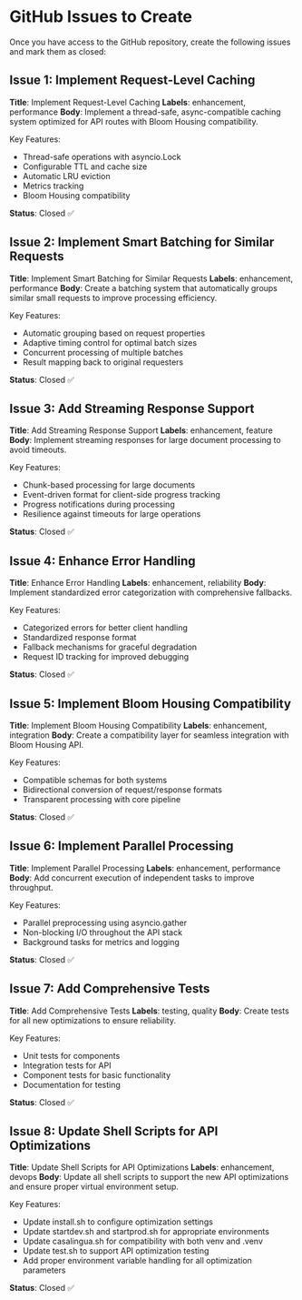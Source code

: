 # GitHub Issues to Create

Once you have access to the GitHub repository, create the following issues and mark them as closed:

## Issue 1: Implement Request-Level Caching
**Title**: Implement Request-Level Caching
**Labels**: enhancement, performance
**Body**:
Implement a thread-safe, async-compatible caching system optimized for API routes with Bloom Housing compatibility.

Key Features:
- Thread-safe operations with asyncio.Lock
- Configurable TTL and cache size
- Automatic LRU eviction
- Metrics tracking
- Bloom Housing compatibility

**Status**: Closed ✅

## Issue 2: Implement Smart Batching for Similar Requests
**Title**: Implement Smart Batching for Similar Requests
**Labels**: enhancement, performance
**Body**:
Create a batching system that automatically groups similar small requests to improve processing efficiency.

Key Features:
- Automatic grouping based on request properties
- Adaptive timing control for optimal batch sizes
- Concurrent processing of multiple batches
- Result mapping back to original requesters

**Status**: Closed ✅

## Issue 3: Add Streaming Response Support
**Title**: Add Streaming Response Support
**Labels**: enhancement, feature
**Body**:
Implement streaming responses for large document processing to avoid timeouts.

Key Features:
- Chunk-based processing for large documents
- Event-driven format for client-side progress tracking
- Progress notifications during processing
- Resilience against timeouts for large operations

**Status**: Closed ✅

## Issue 4: Enhance Error Handling
**Title**: Enhance Error Handling
**Labels**: enhancement, reliability
**Body**:
Implement standardized error categorization with comprehensive fallbacks.

Key Features:
- Categorized errors for better client handling
- Standardized response format
- Fallback mechanisms for graceful degradation
- Request ID tracking for improved debugging

**Status**: Closed ✅

## Issue 5: Implement Bloom Housing Compatibility
**Title**: Implement Bloom Housing Compatibility
**Labels**: enhancement, integration
**Body**:
Create a compatibility layer for seamless integration with Bloom Housing API.

Key Features:
- Compatible schemas for both systems
- Bidirectional conversion of request/response formats
- Transparent processing with core pipeline

**Status**: Closed ✅

## Issue 6: Implement Parallel Processing
**Title**: Implement Parallel Processing
**Labels**: enhancement, performance
**Body**:
Add concurrent execution of independent tasks to improve throughput.

Key Features:
- Parallel preprocessing using asyncio.gather
- Non-blocking I/O throughout the API stack
- Background tasks for metrics and logging

**Status**: Closed ✅

## Issue 7: Add Comprehensive Tests
**Title**: Add Comprehensive Tests
**Labels**: testing, quality
**Body**:
Create tests for all new optimizations to ensure reliability.

Key Features:
- Unit tests for components
- Integration tests for API
- Component tests for basic functionality
- Documentation for testing

**Status**: Closed ✅

## Issue 8: Update Shell Scripts for API Optimizations
**Title**: Update Shell Scripts for API Optimizations
**Labels**: enhancement, devops
**Body**:
Update all shell scripts to support the new API optimizations and ensure proper virtual environment setup.

Key Features:
- Update install.sh to configure optimization settings
- Update startdev.sh and startprod.sh for appropriate environments
- Update casalingua.sh for compatibility with both venv and .venv
- Update test.sh to support API optimization testing
- Add proper environment variable handling for all optimization parameters

**Status**: Closed ✅